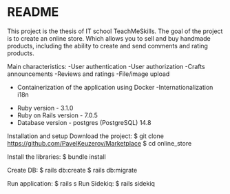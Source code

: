 # README

This project is the thesis of IT school TeachMeSkills. The goal of the project is to create an online store. Which allows you to sell and buy handmade products, including the ability to create and send comments and rating products.

Main characteristics:
-User authentication
-User authorization
-Crafts announcements
-Reviews and ratings
-File/image upload
- Containerization of the application using Docker
-Internationalization i18n

* Ruby version - 3.1.0
* Ruby on Rails version - 7.0.5
* Database version - postgres (PostgreSQL) 14.8

Installation and setup
Download the project:
$ git clone https://github.com/PavelKeuzerov/Marketplace
$ cd online_store

Install the libraries:
$ bundle install

Create DB:
$ rails db:create
$ rails db:migrate

Run application:
$ rails s
Run Sidekiq:
$ rails sidekiq

